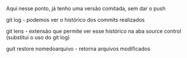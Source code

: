 Aqui nesse ponto, já tenho uma versão comitada, sem dar o push

git log - podemos ver o histórico dos commits realizados

git lens - extensão que permite ver esse histórico na aba source control (substitui o uso do git log)

guit restore nomedoarquivo - retorna arquivos modificados
